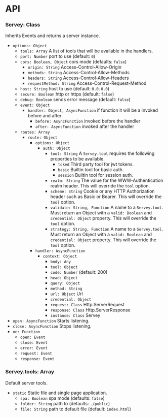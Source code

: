 
# API

### Servey: Class
Inherits Events and returns a server instance.
- `options: Object`
	- `tools: Array` A list of tools that will be available in the handlers.
	- `port: Number` port to use (default: `0`)
	- `cors: Boolean, Object` cors mode (defaults: `false`)
		- `origin: String` Access-Control-Allow-Origin
		- `methods: String` Access-Control-Allow-Methods
		- `headers: String` Access-Control-Allow-Headers
		- `requestMethod: String` Access-Control-Request-Method
	- `host: String` host to use (default: `0.0.0.0`)
	- `secure: Boolean` http or https (default: `false`)
	- `debug: Boolean` sends error message (default: `false`)
	- `event: Object`
		- `handler: Object, AsyncFunction` if function it will be a invoked before and after
			- `before: AsyncFunction` invoked before the handler
			- `after: AsyncFunction` invoked after the handler
	- `routes: Array`
		- `route: Object`
			- `options: Object`
				- `auth: Object`
					- `tool: String` A `Servey.tool` requires the following properties to be available.
						- `toked` Third party tool for jwt tokens.
						- `basic` Builtin tool for basic auth.
						- `session` Builtin tool for session auth.
					- `realm: String` The value for the WWW-Authentication realm header. This will override the `tool` option.
					- `scheme: String` Cookie or any HTTP Authorization header such as Basic or Bearer. This will override the `tool` option.
					- `validate: String, Function`  A name to a `Servey.tool`. Must return an Object with a `valid: Boolean` and `credential: Object` property. This will override the `tool` option.
					- `strategy: String, Function` A name to a `Servey.tool`. Must return an Object with a `valid: Boolean` and `credential: Object` property. This will override the `tool` option.
			- `handler: AsyncFunction`
				- `context: Object`
					- `body: Any`
					- `tool: Object`
					- `code: Number` (default: 200)
					- `head: Object`
					- `query: Object`
					- `method: String`
					- `url: Object` Url
					- `credential: Object`
					- `request: Class` Http.ServerRequest
					- `response: Class` Http.ServerResponse
					- `instance: Class` Servey
- `open: AsyncFunction` Starts listening.
- `close: AsyncFunction` Stops listening.
- `on: Function`
	- `open: Event`
	- `close: Event`
	- `error: Event`
	- `request: Event`
	- `response: Event`

### Servey.tools: Array
Default server tools.
- `static` Static file and single page application.
	- `spa: Boolean` spa mode (defaults: `false`)
	- `folder: String` path to (defaults: `./public`)
	- `file: String` path to default file (default: `index.html`)
